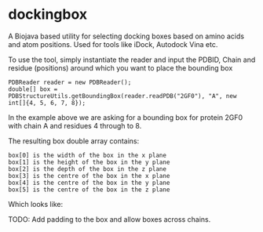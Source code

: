 dockingbox
==========

A Biojava based utility for selecting docking boxes based on amino acids and atom positions. Used for tools like iDock, Autodock Vina etc.


To use the tool, simply instantiate the reader and input the PDBID, Chain and residue (positions) around which you want to place the bounding box

```
PDBReader reader = new PDBReader();
double[] box = PDBStructureUtils.getBoundingBox(reader.readPDB("2GF0"), "A", new int[]{4, 5, 6, 7, 8});
```
In the example above we are asking for a bounding box for protein 2GF0 with chain A and residues 4 through to 8.

The resulting box double array contains:

```
box[0] is the width of the box in the x plane
box[1] is the height of the box in the y plane
box[2] is the depth of the box in the z plane
box[3] is the centre of the box in the x plane
box[4] is the centre of the box in the y plane
box[5] is the centre of the box in the z plane
```

Which looks like:

[logo]: https://github.com/devldevelopment/dockingbox/blob/master/src/test/resources/2GF0.png "2GFO Bounding Box"

TODO: Add padding to the box and allow boxes across chains.

